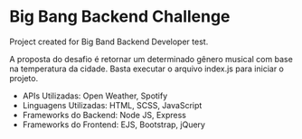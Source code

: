 # Big Bang Backend Challenge
 Project created for Big Band Backend Developer test.
 
 A proposta do desafio é retornar um determinado gênero musical com base na temperatura da cidade. Basta executar o arquivo index.js para iniciar o projeto.
 
 - APIs Utilizadas: Open Weather, Spotify
 - Linguagens Utilizadas: HTML, SCSS, JavaScript
 - Frameworks do Backend: Node JS, Express
 - Frameworks do Frontend: EJS, Bootstrap, jQuery
